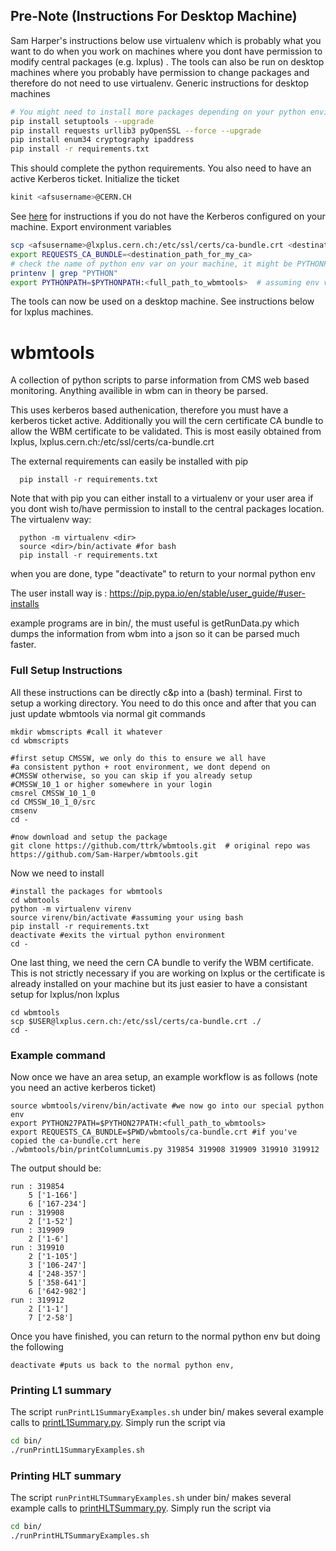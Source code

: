 ## Pre-Note (Instructions For Desktop Machine)

Sam Harper's instructions below use virtualenv which is probably what you want to do when you work on machines where you dont have permission to modify central packages (e.g. lxplus) . The tools can also be run on desktop machines where you probably have permission to change packages and therefore do not need to use virtualenv. Generic instructions for desktop machines

  ```bash
  # You might need to install more packages depending on your python environment, check stdout for errors and missing packages
  pip install setuptools --upgrade
  pip install requests urllib3 pyOpenSSL --force --upgrade
  pip install enum34 cryptography ipaddress
  pip install -r requirements.txt
  ```

This should complete the python requirements. You also need to have an active Kerberos ticket. Initialize the ticket

  ```bash
  kinit <afsusername>@CERN.CH
  ```

See [here](http://linux.web.cern.ch/linux/docs/kerberos-access.shtml) for instructions if you do not have the Kerberos configured on your machine. Export environment variables

  ```bash
  scp <afsusername>@lxplus.cern.ch:/etc/ssl/certs/ca-bundle.crt <destination_path_for_my_ca>
  export REQUESTS_CA_BUNDLE=<destination_path_for_my_ca>
  # check the name of python env var on your machine, it might be PYTHONPATH, PYTHON27PATH, or something else depending on the setup
  printenv | grep "PYTHON"
  export PYTHONPATH=$PYTHONPATH:<full_path_to_wbmtools>  # assuming env var name is PYTHONPATH
  ```

The tools can now be used on a desktop machine. See instructions below for lxplus machines.

# wbmtools

A collection of python scripts to parse information from CMS web based monitoring. Anything availible in wbm can in theory be parsed. 

This uses kerberos based authenication, therefore you must have a kerberos ticket active. Additionally you will the cern certificate CA bundle to allow the WBM certificate to be validated. This is most easily obtained from lxplus, lxplus.cern.ch:/etc/ssl/certs/ca-bundle.crt

The external requirements can easily be installed with pip

      pip install -r requirements.txt
Note that with pip you can either install to a virtualenv or your user area if you dont wish to/have permission to install to the central packages location. 
The virtualenv way:
      
      python -m virtualenv <dir>
      source <dir>/bin/activate #for bash
      pip install -r requirements.txt
when you are done, type "deactivate" to return to your normal python env

The user install way is : https://pip.pypa.io/en/stable/user_guide/#user-installs

example programs are in bin/, the must useful is getRunData.py which dumps the information from wbm into a json so it can be parsed much faster. 

### Full Setup Instructions

All these instructions can be directly c&p into a (bash) terminal. 
First to setup a working directory. You need to do this once and 
after that you can just update wbmtools via normal git commands

    mkdir wbmscripts #call it whatever
    cd wbmscripts
   
    #first setup CMSSW, we only do this to ensure we all have
    #a consistent python + root environment, we dont depend on
    #CMSSW otherwise, so you can skip if you already setup 
    #CMSSW_10_1 or higher somewhere in your login
    cmsrel CMSSW_10_1_0
    cd CMSSW_10_1_0/src
    cmsenv
    cd -
    
    #now download and setup the package 
    git clone https://github.com/ttrk/wbmtools.git  # original repo was https://github.com/Sam-Harper/wbmtools.git
    
   
Now we need to install
    
    #install the packages for wbmtools
    cd wbmtools
    python -m virtualenv virenv
    source virenv/bin/activate #assuming your using bash
    pip install -r requirements.txt
    deactivate #exits the virtual python environment
    cd -
    
    
One last thing, we need the cern CA bundle to verify the WBM certificate. This is not strictly necessary if you are working on lxplus or the certificate is already installed on your machine but its just easier to have a consistant setup for lxplus/non lxplus
     
    cd wbmtools
    scp $USER@lxplus.cern.ch:/etc/ssl/certs/ca-bundle.crt ./
    cd -
    
    
### Example command

Now once we have an area setup, an example workflow is as follows (note you need an active kerberos ticket)
    
    source wbmtools/virenv/bin/activate #we now go into our special python env
    export PYTHON27PATH=$PYTHON27PATH:<full_path_to_wbmtools>
    export REQUESTS_CA_BUNDLE=$PWD/wbmtools/ca-bundle.crt #if you've copied the ca-bundle.crt here
    ./wbmtools/bin/printColumnLumis.py 319854 319908 319909 319910 319912
    
    
The output should be:
```
run : 319854
    5 ['1-166']
    6 ['167-234']
run : 319908
    2 ['1-52']
run : 319909
    2 ['1-6']
run : 319910
    2 ['1-105']
    3 ['106-247']
    4 ['248-357']
    5 ['358-641']
    6 ['642-982']
run : 319912
    2 ['1-1']
    7 ['2-58']
```

Once you have finished, you can return to the normal python env but doing the following
```
deactivate #puts us back to the normal python env, 
```    

### Printing L1 summary

The script `runPrintL1SummaryExamples.sh` under bin/ makes several example calls to [printL1Summary.py](bin/printL1Summary.py). Simply run the script via

  ```bash
  cd bin/
  ./runPrintL1SummaryExamples.sh
  ```
### Printing HLT summary

The script `runPrintHLTSummaryExamples.sh` under bin/ makes several example calls to [printHLTSummary.py](bin/printHLTSummary.py). Simply run the script via

  ```bash
  cd bin/
  ./runPrintHLTSummaryExamples.sh
  ```
